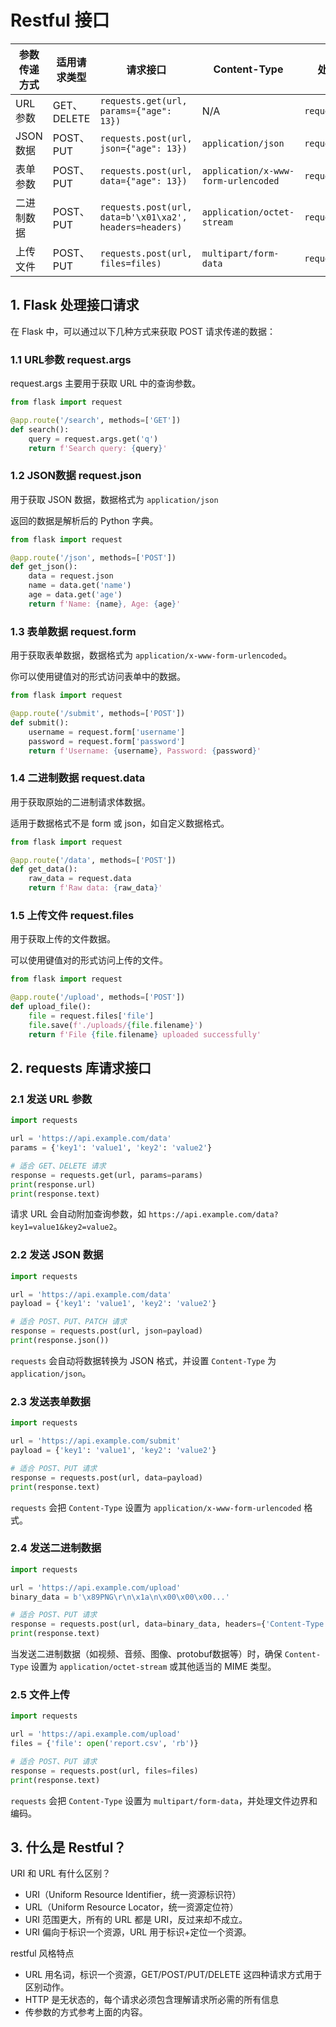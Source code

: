 # Restful 接口

| 参数传递方式 | 适用请求类型  | 请求接口                                      | Content-Type                        | 处理数据                        |
|--------------|---------------|-----------------------------------------------|-------------------------------------|---------------------------------|
| URL参数      | GET、DELETE   | `requests.get(url, params={"age": 13})`       | N/A                                 | `request.args`                  |
| JSON数据     | POST、PUT     | `requests.post(url, json={"age": 13})`        | `application/json`                  | `request.json`                  |
| 表单参数     | POST、PUT     | `requests.post(url, data={"age": 13})`        | `application/x-www-form-urlencoded` | `request.form`                  |
| 二进制数据   | POST、PUT     | `requests.post(url, data=b'\x01\xa2', headers=headers)` | `application/octet-stream`               | `request.data`                 |
| 上传文件     | POST、PUT     | `requests.post(url, files=files)`             | `multipart/form-data`               | `request.files`                 |


## 1. Flask 处理接口请求

在 Flask 中，可以通过以下几种方式来获取 POST 请求传递的数据：

### 1.1 URL参数 request.args

request.args 主要用于获取 URL 中的查询参数。

```python
from flask import request

@app.route('/search', methods=['GET'])
def search():
    query = request.args.get('q')
    return f'Search query: {query}'
```

### 1.2 JSON数据 request.json

用于获取 JSON 数据，数据格式为 `application/json`

返回的数据是解析后的 Python 字典。

```python
from flask import request

@app.route('/json', methods=['POST'])
def get_json():
    data = request.json
    name = data.get('name')
    age = data.get('age')
    return f'Name: {name}, Age: {age}'
```

### 1.3 表单数据 request.form

用于获取表单数据，数据格式为 `application/x-www-form-urlencoded`。

你可以使用键值对的形式访问表单中的数据。

```python
from flask import request

@app.route('/submit', methods=['POST'])
def submit():
    username = request.form['username']
    password = request.form['password']
    return f'Username: {username}, Password: {password}'
```

### 1.4 二进制数据 request.data

用于获取原始的二进制请求体数据。

适用于数据格式不是 form 或 json，如自定义数据格式。

```python
from flask import request

@app.route('/data', methods=['POST'])
def get_data():
    raw_data = request.data
    return f'Raw data: {raw_data}'
```

### 1.5 上传文件 request.files

用于获取上传的文件数据。

可以使用键值对的形式访问上传的文件。

```python
from flask import request

@app.route('/upload', methods=['POST'])
def upload_file():
    file = request.files['file']
    file.save(f'./uploads/{file.filename}')
    return f'File {file.filename} uploaded successfully'
```


## 2. requests 库请求接口

### 2.1 发送 URL 参数

```python
import requests

url = 'https://api.example.com/data'
params = {'key1': 'value1', 'key2': 'value2'}

# 适合 GET、DELETE 请求
response = requests.get(url, params=params)
print(response.url)
print(response.text)
```

请求 URL 会自动附加查询参数，如 `https://api.example.com/data?key1=value1&key2=value2`。


### 2.2 发送 JSON 数据

```python
import requests

url = 'https://api.example.com/data'
payload = {'key1': 'value1', 'key2': 'value2'}

# 适合 POST、PUT、PATCH 请求
response = requests.post(url, json=payload)
print(response.json())
```

`requests` 会自动将数据转换为 JSON 格式，并设置 `Content-Type` 为 `application/json`。

### 2.3 发送表单数据

```python
import requests

url = 'https://api.example.com/submit'
payload = {'key1': 'value1', 'key2': 'value2'}

# 适合 POST、PUT 请求
response = requests.post(url, data=payload)
print(response.text)
```

`requests` 会把 `Content-Type` 设置为 `application/x-www-form-urlencoded` 格式。

### 2.4 发送二进制数据

```python
import requests

url = 'https://api.example.com/upload'
binary_data = b'\x89PNG\r\n\x1a\n\x00\x00\x00...'

# 适合 POST、PUT 请求
response = requests.post(url, data=binary_data, headers={'Content-Type': 'application/octet-stream'})
print(response.text)
```

当发送二进制数据（如视频、音频、图像、protobuf数据等）时，确保 `Content-Type` 设置为 `application/octet-stream` 或其他适当的 MIME 类型。

### 2.5 文件上传

```python
import requests

url = 'https://api.example.com/upload'
files = {'file': open('report.csv', 'rb')}

# 适合 POST、PUT 请求
response = requests.post(url, files=files)
print(response.text)
```

`requests` 会把 `Content-Type` 设置为 `multipart/form-data`，并处理文件边界和编码。

## 3. 什么是 Restful？

URI 和 URL 有什么区别？
- URI（Uniform Resource Identifier，统一资源标识符）
- URL（Uniform Resource Locator，统一资源定位符）
- URI 范围更大，所有的 URL 都是 URI，反过来却不成立。
- URI 偏向于标识一个资源，URL 用于标识+定位一个资源。

restful 风格特点
- URL 用名词，标识一个资源，GET/POST/PUT/DELETE 这四种请求方式用于区别动作。
- HTTP 是无状态的，每个请求必须包含理解请求所必需的所有信息
- 传参数的方式参考上面的内容。
